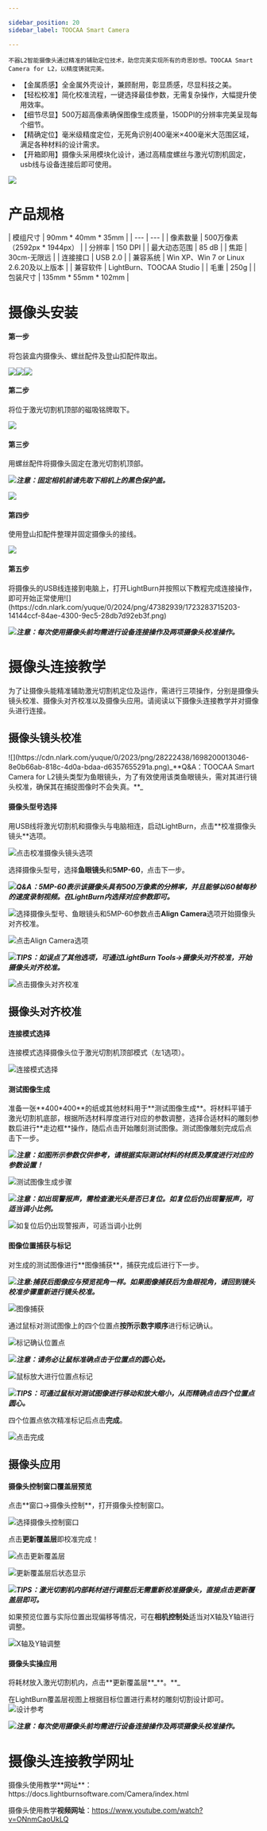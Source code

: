 ```yaml
---

sidebar_position: 20
sidebar_label: TOOCAA Smart Camera

---
```

    不器L2智能摄像头通过精准的辅助定位技术，助您完美实现所有的奇思妙想。TOOCAA Smart Camera for L2，以精度铸就完美。

+ 【金属质感】全金属外壳设计，兼顾耐用，彰显质感，尽显科技之美。
+ 【轻松校准】简化校准流程，一键选择最佳参数，无需复杂操作，大幅提升使用效率。
+ 【细节尽显】500万超高像素确保图像生成质量，150DPI的分辨率完美呈现每个细节。
+ 【精确定位】毫米级精度定位，无死角识别400毫米×400毫米大范围区域，满足各种材料的设计需求。
+ 【开箱即用】摄像头采用模块化设计，通过高精度螺丝与激光切割机固定，usb线与设备连接后即可使用。

![](https://cdn.nlark.com/yuque/0/2024/jpeg/47382939/1724062034234-5efb957c-75e1-44fe-85c1-44a967cc12aa.jpeg)

<h1 id="991c8f0e">产品规格</h1>
| 模组尺寸 | 90mm * 40mm * 35mm |
| --- | --- |
| 像素数量 | 500万像素（2592px * 1944px） |
| 分辨率 | 150 DPI |
| 最大动态范围 | 85 dB |
| 焦距 | 30cm-无限远 |
| 连接接口 | USB 2.0 |
| 兼容系统 | Win XP、Win 7 or Linux 2.6.20及以上版本 |
| 兼容软件 | LightBurn、TOOCAA Studio |
| 毛重 | 250g |
| 包装尺寸 | 135mm * 55mm * 102mm |


<h1 id="21d13c97">摄像头安装</h1>
<h4 id="863a8583">第一步</h4>
将包装盒内摄像头、螺丝配件及登山扣配件取出。

![](https://cdn.nlark.com/yuque/0/2024/png/47382939/1723269224725-855dc237-ff63-4571-b974-77cf1b11340e.png)![](https://cdn.nlark.com/yuque/0/2024/png/47382939/1723269224673-573b0018-4240-43bf-93c5-8dda6b676be1.png)![](https://cdn.nlark.com/yuque/0/2024/png/47382939/1723269224670-733dd493-ef5e-4420-a63b-82a4d00f017f.png)

<h4 id="9757f2c5">第二步</h4>
将位于激光切割机顶部的磁吸铭牌取下。

![](https://cdn.nlark.com/yuque/0/2024/png/47382939/1723285217735-7faf30e9-b9c6-45f3-b312-ddf1a5ff7bbe.png)

<h4 id="207e30c0">第三步</h4>
用螺丝配件将摄像头固定在激光切割机顶部。

![](https://cdn.nlark.com/yuque/0/2023/png/28222438/1698200013046-8e0b66ab-818c-4d0a-bdaa-d6357655291a.png)_**注意：固定相机前请先取下相机上的黑色保护盖。**_

![](https://cdn.nlark.com/yuque/0/2024/png/47382939/1723269225381-81fe652e-53d6-4912-92b4-c366ca1339e2.png)

<h4 id="gSgo5">第四步</h4>
使用登山扣配件整理并固定摄像头的接线。

![](https://cdn.nlark.com/yuque/0/2024/png/47382939/1723285206439-39481cba-507b-4eef-9dda-b9c7e390e494.png)

<h4 id="5208ab08">第五步</h4>
将摄像头的USB线连接到电脑上，打开LightBurn并按照以下教程完成连接操作，即可开始正常使用![](https://cdn.nlark.com/yuque/0/2024/png/47382939/1723283715203-14144ccf-84ae-4300-9ec5-28db7d92eb3f.png)



![](https://cdn.nlark.com/yuque/0/2023/png/28222438/1698200013046-8e0b66ab-818c-4d0a-bdaa-d6357655291a.png)_**注意：每次使用摄像头前均需进行设备连接操作及两项摄像头校准操作。**_

<h1 id="vsYgW">摄像头连接教学</h1>
       为了让摄像头能精准辅助激光切割机定位及运作，需进行三项操作，分别是摄像头镜头校准、摄像头对齐校准以及摄像头应用。请阅读以下摄像头连接教学并对摄像头进行连接。

<h2 id="BdsQE">摄像头镜头校准</h2>
![](https://cdn.nlark.com/yuque/0/2023/png/28222438/1698200013046-8e0b66ab-818c-4d0a-bdaa-d6357655291a.png)_**Q&A：TOOCAA Smart Camera for L2镜头类型为鱼眼镜头，为了有效使用该类鱼眼镜头，需对其进行镜头校准，确保其在捕捉图像时不会失真。**_

<h4 id="fb92db85">摄像头型号选择</h4>
用USB线将激光切割机和摄像头与电脑相连，启动LightBurn，点击**校准摄像头镜头**选项。

![点击校准摄像头镜头选项](https://cdn.nlark.com/yuque/0/2024/png/47382939/1723269225370-3cac6fc1-f919-462a-8e16-39c33c4240b4.png)

选择摄像头型号，选择**鱼眼镜头**和**5MP-60**，点击下一步。

![](https://cdn.nlark.com/yuque/0/2023/png/28222438/1698200013046-8e0b66ab-818c-4d0a-bdaa-d6357655291a.png)_**Q&A：5MP-60表示该摄像头具有500万像素的分辨率，并且能够以60帧每秒的速度录制视频。在LightBurn内选择对应参数即可。**_

![选择摄像头型号、鱼眼镜头和5MP-60参数](https://cdn.nlark.com/yuque/0/2024/png/47382939/1723275153663-71f30e46-5dcd-4866-a3e3-8067bbf0c965.png)点击**Align Camera**选项开始摄像头对齐校准。

![点击Align Camera选项](https://cdn.nlark.com/yuque/0/2024/png/47382939/1723275185095-f651840a-63b0-481d-ad94-709a01122103.png)

![](https://cdn.nlark.com/yuque/0/2023/png/28222438/1698200013046-8e0b66ab-818c-4d0a-bdaa-d6357655291a.png)_**TIPS：如误点了其他选项，可通过LightBurn Tools→摄像头对齐校准，开始摄像头对齐校准。**_

![点击摄像头对齐校准](https://cdn.nlark.com/yuque/0/2024/png/47382939/1723275316055-64825f06-a105-46c4-98a6-92682296ccb6.png)

<h2 id="R5HdD">摄像头对齐校准</h2>
<h4 id="00f467cb">连接模式选择</h4>
连接模式选择摄像头位于激光切割机顶部模式（左1选项）。

![连接模式选择](https://cdn.nlark.com/yuque/0/2024/png/47382939/1725413057256-73944932-b96e-45f2-b612-3741830f1e45.png)

<h4 id="6d8cd1b8">测试图像生成</h4>
准备一张**400*400**的纸或其他材料用于**测试图像生成**。将材料平铺于激光切割机底部，根据所选材料厚度进行对应的参数调整，选择合适材料的雕刻参数后进行**走边框**操作，随后点击开始雕刻测试图像。测试图像雕刻完成后点击下一步。

![](https://cdn.nlark.com/yuque/0/2023/png/28222438/1698200013046-8e0b66ab-818c-4d0a-bdaa-d6357655291a.png)_**注意：如图所示参数仅供参考，请根据实际测试材料的材质及厚度进行对应的参数设置！**_

![测试图像生成步骤](https://cdn.nlark.com/yuque/0/2024/png/47382939/1723269229677-27a3f721-6848-4410-9b41-0f3b707e3748.png)

![](https://cdn.nlark.com/yuque/0/2023/png/28222438/1698200013046-8e0b66ab-818c-4d0a-bdaa-d6357655291a.png)_**注意：如出现警报声，需检查激光头是否已复位。如复位后仍出现警报声，可适当调小比例。**_

![如复位后仍出现警报声，可适当调小比例](https://cdn.nlark.com/yuque/0/2024/png/47382939/1723278245323-9ed19793-47ea-44b2-a67b-9537e879dc42.png)

<h4 id="95f3040a">图像位置捕获与标记</h4>
对生成的测试图像进行**图像捕获**，捕获完成后进行下一步。

![](https://cdn.nlark.com/yuque/0/2023/png/28222438/1698200013046-8e0b66ab-818c-4d0a-bdaa-d6357655291a.png)_**注意:捕获后图像应与预览视角一样。如果图像捕获后为鱼眼视角，请回到镜头校准步骤重新进行镜头校准。**_

![图像捕获](https://cdn.nlark.com/yuque/0/2024/png/47382939/1725413582799-af4646d4-966f-4c2d-a921-9452fa3aede5.png)

通过鼠标对测试图像上的四个位置点**按所示数字顺序**进行标记确认。

![标记确认位置点](https://cdn.nlark.com/yuque/0/2024/png/47382939/1725413618449-604b5b72-3f62-4c22-8e3e-8879afca9df6.png)

![](https://cdn.nlark.com/yuque/0/2023/png/28222438/1698200013046-8e0b66ab-818c-4d0a-bdaa-d6357655291a.png)_**注意：请务必让鼠标准确点击于位置点的圆心处。**_

![鼠标放大进行位置点标记](https://cdn.nlark.com/yuque/0/2024/png/47382939/1723269229969-d25b3b8f-5ea0-4966-829b-4ae276e9a3c1.png)

![](https://cdn.nlark.com/yuque/0/2023/png/28222438/1698200013046-8e0b66ab-818c-4d0a-bdaa-d6357655291a.png)_**TIPS：可通过鼠标对测试图像进行移动和放大缩小，从而精确点击四个位置点圆心。**_

四个位置点依次精准标记后点击**完成**。

![点击完成](https://cdn.nlark.com/yuque/0/2024/png/47382939/1723269230021-b3f41dbb-69f7-419d-8bc7-cae441cdb0b3.png)

<h2 id="DkmP6">摄像头应用</h2>
<h4 id="418d2237">摄像头控制窗口覆盖层预览</h4>
点击**窗口→摄像头控制**，打开摄像头控制窗口。

![选择摄像头控制窗口](https://cdn.nlark.com/yuque/0/2024/png/47382939/1723269230186-6be3d189-46fc-4633-a998-1a9a387c1eaf.png)

点击**更新覆盖层**即校准完成！

![点击更新覆盖层](https://cdn.nlark.com/yuque/0/2024/png/47382939/1725413727496-cffa1e98-8920-44a6-ace9-47cb069b4784.png)

![更新覆盖层后状态显示](https://cdn.nlark.com/yuque/0/2024/png/47382939/1725413954940-27342afd-9220-4bca-908d-966f9b017628.png)

![](https://cdn.nlark.com/yuque/0/2023/png/28222438/1698200013046-8e0b66ab-818c-4d0a-bdaa-d6357655291a.png)_**TIPS：激光切割机内部耗材进行调整后无需重新校准摄像头，直接点击更新覆盖层即可。**_

如果预览位置与实际位置出现偏移等情况，可在**相机控制处**适当对X轴及Y轴进行调整。

![X轴及Y轴调整](https://cdn.nlark.com/yuque/0/2024/png/47382939/1725413991006-1a753cfb-84b2-4c0a-bad2-d5b88e5a213b.png)

<h4 id="09b53154">摄像头实操应用</h4>
将耗材放入激光切割机内，点击**更新覆盖层**_**。**_

在LightBurn覆盖层视图上根据目标位置进行素材的雕刻切割设计即可。![设计参考](https://cdn.nlark.com/yuque/0/2024/png/47382939/1725414111384-e5ac905d-dfec-4dab-8ec7-f347e9ad56cb.png)

![](https://cdn.nlark.com/yuque/0/2023/png/28222438/1698200013046-8e0b66ab-818c-4d0a-bdaa-d6357655291a.png)_**注意：每次使用摄像头前均需进行设备连接操作及两项摄像头校准操作。**_

<h1 id="de3017f9">摄像头连接教学网址</h1>
摄像头使用教学**网址**：https://docs.lightburnsoftware.com/Camera/index.html

摄像头使用教学**视频网址**：https://www.youtube.com/watch?v=ONnmCaoUkLQ
